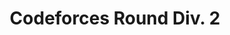 ---
category: [Codeforces Round Div. 2] #Category ID.
hue: var(--c-themeHueRed) #Category hue. See note [1].
title: Codeforces Round Div. 2 #Category title.
description: 
---